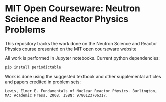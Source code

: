 # MIT Open Courseware: Neutron Science and Reactor Physics Problems

This repository tracks the work done on the Neutron Science and Reactor Physics course presented on the [MIT open courseware website](https://ocw.mit.edu/courses/nuclear-engineering/22-05-neutron-science-and-reactor-physics-fall-2009/index.htm)

All work is performed in Jupyter notebooks. Current python dependencies: 

```
pip install periodictable
```
Work is done using the suggested textbook and other supplemental articles and papers credited in problem sets: 

`Lewis, Elmer E. Fundamentals of Nuclear Reactor Physics. Burlington, MA: Academic Press, 2008. ISBN: 9780123706317.`
